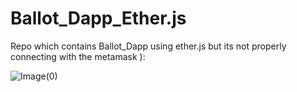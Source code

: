# Ballot_Dapp_Ether.js
Repo which contains Ballot_Dapp using ether.js 
but its not properly connecting with the metamask ):

![Image(0)](https://user-images.githubusercontent.com/72811435/172781768-a12e7160-99b4-498b-8a2a-6e4929d4cb23.png)
